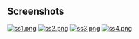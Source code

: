 ## Screenshots
[![ss1.png](https://i.postimg.cc/T167XmmQ/ss1.png)](https://postimg.cc/mzmNYPmF)
[![ss2.png](https://i.postimg.cc/hvYBrpNh/ss2.png)](https://postimg.cc/5Q8T9q4M) 
[![ss3.png](https://i.postimg.cc/BvCfyqRr/ss3.png)](https://postimg.cc/bGd5Sjyg) 
[![ss4.png](https://i.postimg.cc/MTP2696t/ss4.png)](https://postimg.cc/HcyP3477)

